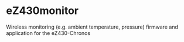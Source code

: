 eZ430monitor
============

Wireless monitoring (e.g. ambient temperature, pressure) firmware and application for the eZ430-Chronos